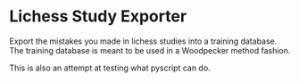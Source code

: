 # Lichess Study Exporter
Export the mistakes you made in lichess studies into a training database. The training database is meant to be used in a Woodpecker method fashion.

This is also an attempt at testing what pyscript can do.
